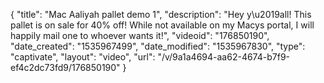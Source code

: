 {
    "title": "Mac Aaliyah pallet demo 1",
    "description": "Hey y\u2019all!  This pallet is on sale for 40% off!  While not available on my Macys portal, I will happily mail one to whoever wants it!",
    "videoid": "176850190",
    "date_created": "1535967499",
    "date_modified": "1535967830",
    "type": "captivate",
    "layout": "video",
    "url": "\/v\/9a1a4694-aa62-4674-b7f9-ef4c2dc73fd9\/176850190"
}